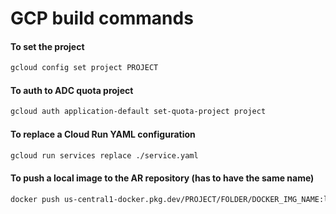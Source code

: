 # GCP build commands

#### To set the project
```bash
gcloud config set project PROJECT
```

#### To auth to ADC quota project
```bash
gcloud auth application-default set-quota-project project
```

#### To replace a Cloud Run YAML configuration
```bash
gcloud run services replace ./service.yaml
```

#### To push a local image to the AR repository (has to have the same name)
```bash
docker push us-central1-docker.pkg.dev/PROJECT/FOLDER/DOCKER_IMG_NAME:latest
```